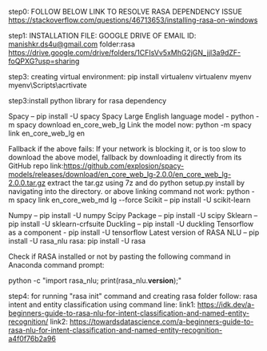 step0:
FOLLOW BELOW LINK TO RESOLVE RASA DEPENDENCY ISSUE
https://stackoverflow.com/questions/46713653/installing-rasa-on-windows

step1:
INSTALLATION FILE:
GOOGLE DRIVE OF EMAIL ID:
manishkr.ds4u@gmail.com
folder:rasa
https://drive.google.com/drive/folders/1CFIsVv5xMhG2jGN_jjl3a9dZF-foQPXG?usp=sharing

step3:
creating virtual environment:
pip install virtualenv
virtualenv myenv
myenv\Scripts\acrtivate


step3:install python library for rasa dependency

Spacy – pip install -U spacy
Spacy Large English language model - python -m spacy download en_core_web_lg
Link the model now: python -m spacy link en_core_web_lg en

Fallback if the above fails: If your network is blocking it, or is too slow to download the above model, fallback by downloading it directly from its GitHub repo link:https://github.com/explosion/spacy-models/releases/download/en_core_web_lg-2.0.0/en_core_web_lg-2.0.0.tar.gz extract the tar.gz using 7z and do python setup.py install by navigating into the directory.
or above linking command not work:
python -m spacy link en_core_web_md lg --force
Scikit – pip install -U scikit-learn

Numpy – pip install -U numpy
Scipy Package – pip install -U scipy
Sklearn – pip install -U sklearn-crfsuite
Duckling – pip install -U duckling
Tensorflow as a component - pip install -U tensorflow
Latest version of RASA NLU – pip install -U rasa_nlu
rasa: pip install -U rasa


Check if RASA installed or not by pasting the following command in Anaconda command prompt:

python -c "import rasa_nlu; print(rasa_nlu.__version__);"

step4: for running "rasa init" command and creating rasa folder follow:
rasa intent and entity classification using command line:
link1:
https://idk.dev/a-beginners-guide-to-rasa-nlu-for-intent-classification-and-named-entity-recognition/
link2:
https://towardsdatascience.com/a-beginners-guide-to-rasa-nlu-for-intent-classification-and-named-entity-recognition-a4f0f76b2a96
